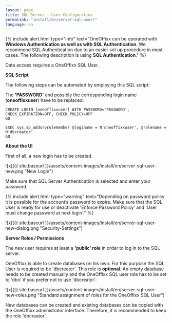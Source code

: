 ```yaml
---
layout: page
title: SQL Server – User Configuration
permalink: "install/en/server-sql-user/"
language: en
---
```


{% include alert.html type="info" text="OneOffixx can be operated with  <b>Windows Authentication as well as with SQL Authentication</b>. We recommend SQL Authentication due to an easier set up procedure in most cases. The following description is using <b>SQL Authentication</b>." %}

Data access requires a OneOffixx SQL User.

__SQL Script__

The following steps can be automated by employing this SQL script:

The __'PASSWORD'__ and possibly the corresponding login name (__oneoffixxuser__) have to be replaced.

    CREATE LOGIN [oneoffixxuser] WITH PASSWORD='PASSWORD', CHECK_EXPIRATION=OFF, CHECK_POLICY=OFF
    GO
    
    EXEC sys.sp_addsrvrolemember @loginame = N'oneoffixxuser', @rolename = N'dbcreator'
    GO

__About the UI__

First of all, a new login has to be created.

![x]({{ site.baseurl }}/assets/content-images/install/en/server-sql-user-new.png "New Login")

Make sure that SQL Server Authentication is selected and enter your password.

{% include alert.html type="warning" text="Depending on password policy it is possible for the account’s password to expire. Make sure that the SQL User is ready for use or deactivate 'Enforce Password Policy' and 'User must change password at next login'." %}

![x]({{ site.baseurl }}/assets/content-images/install/en/server-sql-user-new-dialog.png "Security-Settings")

__Server Roles / Permissions__

The new user requires at least a __'public' role__ in order to log in to the SQL server.

OneOffixx is able to create databases on his own. For this purpose the SQL User is required to be 'dbcreator'. This role is __optional__. An empty database needs to be created manually and the OneOffixx SQL user role has to be set to 'dbo' if you prefer not to use 'dbcreator'.

![x]({{ site.baseurl }}/assets/content-images/install/en/server-sql-user-new-roles.png "Standard assignment of roles for the OneOffixx SQL User")

New databases can be created and existing databases can be copied with the OneOffixx administrator interface. Therefore, it is recommended to keep the role ‘dbcreator’.


